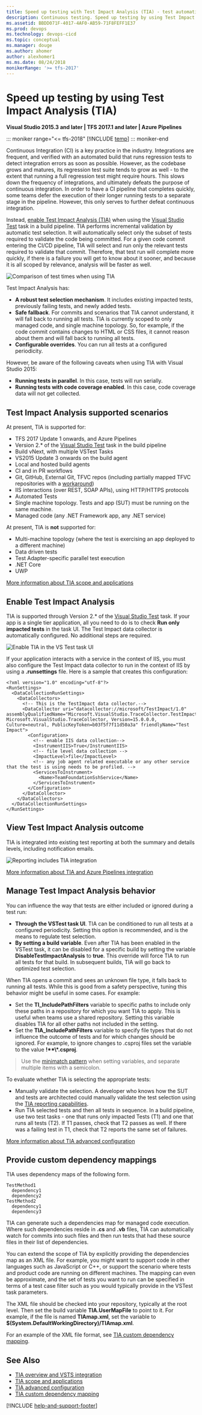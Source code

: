 ```yaml
---
title: Speed up testing with Test Impact Analysis (TIA) - test automation tools
description: Continuous testing. Speed up testing by using Test Impact Analysis (TIA) in Azure Pipelines or TFS with a build or release pipeline
ms.assetid: BBDD071F-4017-4AF0-AB59-71F8FEFF1E37
ms.prod: devops
ms.technology: devops-cicd
ms.topic: conceptual 
ms.manager: douge
ms.author: ahomer
author: alexhomer1
ms.ms.date: 08/24/2018
monikerRange: '>= tfs-2017'
---
```


# Speed up testing by using Test Impact Analysis (TIA)

**Visual Studio 2015.3 and later | TFS 2017.1 and later | Azure Pipelines**

::: moniker range="<= tfs-2018"
[!INCLUDE [temp](../_shared/concept-rename-note.md)]
::: moniker-end

Continuous Integration (CI) is a key practice in the industry.
Integrations are frequent, and verified with an automated build that runs regression tests to detect integration errors as soon as possible.
However, as the codebase grows and matures, its regression test suite tends to grow as well - to the extent that running a full regression test might require hours.
This slows down the frequency of integrations, and ultimately defeats the purpose of continuous integration.
In order to have a CI pipeline that completes quickly, some teams defer the execution of their longer running tests to a separate stage in the pipeline.
However, this only serves to further defeat continuous integration.

Instead, [enable Test Impact Analysis (TIA)](#enabletia) when using the [Visual Studio Test](https://github.com/Microsoft/vsts-tasks/blob/master/Tasks/VsTestV2/README.md)
task in a build pipeline. TIA performs incremental validation by automatic test selection.
It will automatically select only the subset of tests required to validate the code being committed.
For a given code commit entering the CI/CD pipeline, TIA will select and run only the relevant tests required to validate that commit.
Therefore, that test run will complete more quickly, if there is a failure you will get to know about it sooner, and because it is all scoped by relevance, analysis will be faster as well.

![Comparison of test times when using TIA](_img/test-impact-analysis/tia-chart.png)

Test Impact Analysis has:

* **A robust test selection mechanism**. It includes existing impacted tests, previously failing tests, and newly added tests.
* **Safe fallback**. For commits and scenarios that TIA cannot understand, it will fall back to running all tests. TIA is currently scoped to only managed code, and single machine topology. So, for example, if the code commit contains changes to HTML or CSS files, it cannot reason about them and will fall back to running all tests.
* **Configurable overrides**. You can run all tests at a configured periodicity.

However, be aware of the following caveats when using TIA with Visual Studio 2015:

* **Running tests in parallel**. In this case, tests will run serially.
* **Running tests with code coverage enabled**. In this case, code coverage data will not get collected.

## Test Impact Analysis supported scenarios

At present, TIA is supported for:

* TFS 2017 Update 1 onwards, and Azure Pipelines
* Version 2.* of the [Visual Studio Test](https://github.com/Microsoft/vsts-tasks/blob/master/Tasks/VsTestV2/README.md) task in the build pipeline
* Build vNext, with multiple VSTest Tasks
* VS2015 Update 3 onwards on the build agent
* Local and hosted build agents
* CI and in PR workflows
* Git, GitHub, External Git, TFVC repos (including partially mapped TFVC repositories with a [workaround](../../articles/test-impact-for-partially-mapped-tfvc-repositories.md))
* IIS interactions (over REST, SOAP APIs), using HTTP/HTTPS protocols
* Automated Tests
* Single machine topology. Tests and app (SUT) must be running on the same machine.
* Managed code (any .NET Framework app, any .NET service)

At present, TIA is **not** supported for:

* Multi-machine topology (where the test is exercising an app deployed to a different machine)
* Data driven tests
* Test Adapter-specific parallel test execution
* .NET Core
* UWP

[More information about TIA scope and applications](https://blogs.msdn.microsoft.com/devops/2017/05/16/accelerated-continuous-testing-with-test-impact-analysis-part-2/)

<a name="enabletia"></a>

## Enable Test Impact Analysis

TIA is supported through Version 2.* of the [Visual Studio Test](https://github.com/Microsoft/vsts-tasks/blob/master/Tasks/VsTestV2/README.md) task.
If your app is a single tier application, all you need to do is to check **Run only impacted tests** in the task UI.
The Test Impact data collector is automatically configured. No additional steps are required.

![Enable TIA in the VS Test task UI](_img/test-impact-analysis/task-params.png)

If your application interacts with a service in the context of IIS, you must also configure the Test Impact data collector to run in the context of IIS by using a **.runsettings** file.
Here is a sample that creates this configuration:

``` sample.runsettings
<?xml version="1.0" encoding="utf-8"?>
<RunSettings>
  <DataCollectionRunSettings>
    <DataCollectors>
      <!-- This is the TestImpact data collector.-->
      <DataCollector uri="datacollector://microsoft/TestImpact/1.0" assemblyQualifiedName="Microsoft.VisualStudio.TraceCollector.TestImpactDataCollector, Microsoft.VisualStudio.TraceCollector, Version=15.0.0.0, Culture=neutral, PublicKeyToken=b03f5f7f11d50a3a" friendlyName="Test Impact">
        <Configuration>
          <!-- enable IIS data collection-->
          <InstrumentIIS>True</InstrumentIIS>
          <!-- file level data collection -->
          <ImpactLevel>file</ImpactLevel>
          <!-- any job agent related executable or any other service that the test is using needs to be profiled. -->
          <ServicesToInstrument>
            <Name>TeamFoundationSshService</Name>
          </ServicesToInstrument>
        </Configuration>
      </DataCollector>
    </DataCollectors>
  </DataCollectionRunSettings>
</RunSettings>
```

<a name="tiareports"></a>

## View Test Impact Analysis outcome

TIA is integrated into existing test reporting at both the summary and details levels, including notification emails.

![Reporting includes TIA integration](_img/test-impact-analysis/tia-reports.png)

[More information about TIA and Azure Pipelines integration](https://blogs.msdn.microsoft.com/devops/2017/03/02/accelerated-continuous-testing-with-test-impact-analysis-part-1/)

## Manage Test Impact Analysis behavior

You can influence the way that tests are either included or ignored during a test run:

* **Through the VSTest task UI**. TIA can be conditioned to run all tests at a configured periodicity. Setting this option is recommended, and is the means to regulate test selection.
* **By setting a build variable**. Even after TIA has been enabled in the VSTest task, it can be disabled for a specific build by setting the variable **DisableTestImpactAnalysis** to **true**. This override will force TIA to run all tests for that build. In subsequent builds, TIA will go back to optimized test selection.

When TIA opens a commit and sees an unknown file type, it falls back to running all tests. While this is good from a safety perspective, tuning this behavior might be useful in some cases. For example:

* Set the **TI\_IncludePathFilters** variable to specific paths to include only these paths in a repository for which you want TIA to apply. This is useful when teams use a shared repository. Setting this variable disables TIA for all other paths not included in the setting.
* Set the **TIA\_IncludePathFilters** variable to specify file types that do not influence the outcome of tests and for which changes should be ignored. For example, to ignore changes to .csproj files set the variable to the value **!\*\*\\\*.csproj**.

> Use the [minimatch pattern](../tasks/file-matching-patterns.md) when setting variables, and separate multiple items with a semicolon.

To evaluate whether TIA is selecting the appropriate tests:

* Manually validate the selection. A developer who knows how the SUT and tests are architected could manually validate the test selection using the [TIA reporting capabilities](#tiareports).
* Run TIA selected tests and then all tests in sequence. In a build pipeline, use two test tasks - one that runs only impacted Tests (T1) and one that runs all tests (T2). If T1 passes, check that T2 passes as well. If there was a failing test in T1, check that T2 reports the same set of failures.

[More information about TIA advanced configuration](https://blogs.msdn.microsoft.com/devops/2017/06/13/accelerated-continuous-testing-with-test-impact-analysis-part-3/)

## Provide custom dependency mappings

TIA uses dependency maps of the following form.

``` map
TestMethod1
  dependency1
  dependency2
TestMethod2
  dependency1
  dependency3
```

TIA can generate such a dependencies map for managed code execution.
Where such dependencies reside in **.cs** and **.vb** files, TIA can automatically watch for commits into such files and then run tests that had these source files in their list of dependencies.

You can extend the scope of TIA by explicitly providing the dependencies map as an XML file.
For example, you might want to support code in other languages such as JavaScript or C++,
or support the scenario where tests and product code are running on different machines.
The mapping can even be approximate, and the set of tests you want to run can be specified in terms of a test case filter such as you would typically provide in the VSTest task parameters.

The XML file should be checked into your repository, typically at the root level. Then set the build variable **TIA.UserMapFile** to point to it.
For example, if the file is named **TIAmap.xml**,
set the variable to **$(System.DefaultWorkingDirectory)/TIAmap.xml**.

For an example of the XML file format, see [TIA custom dependency mapping](https://blogs.msdn.microsoft.com/devops/2017/08/04/accelerated-continuous-testing-with-test-impact-analysis-part-4/).

## See Also

* [TIA overview and VSTS integration](https://blogs.msdn.microsoft.com/devops/2017/03/02/accelerated-continuous-testing-with-test-impact-analysis-part-1/)
* [TIA scope and applications](https://blogs.msdn.microsoft.com/devops/2017/05/16/accelerated-continuous-testing-with-test-impact-analysis-part-2/)
* [TIA advanced configuration](https://blogs.msdn.microsoft.com/devops/2017/06/13/accelerated-continuous-testing-with-test-impact-analysis-part-3/)
* [TIA custom dependency mapping](https://blogs.msdn.microsoft.com/devops/2017/08/04/accelerated-continuous-testing-with-test-impact-analysis-part-4/)

[!INCLUDE [help-and-support-footer](_shared/help-and-support-footer.md)] 
